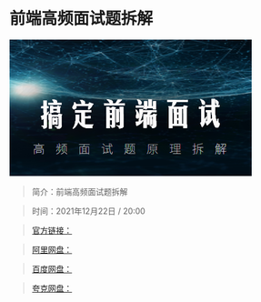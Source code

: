 # 前端高频面试题拆解

![img](../../assets/Cgp9HWG2_PGAVBP0AAHbL5Kvo60879.png)

> 简介：前端高频面试题拆解

> 时间：2021年12月22日 / 20:00

> [官方链接：]()

> [阿里网盘：]()

> [百度网盘：]()

> [夸克网盘：]()
